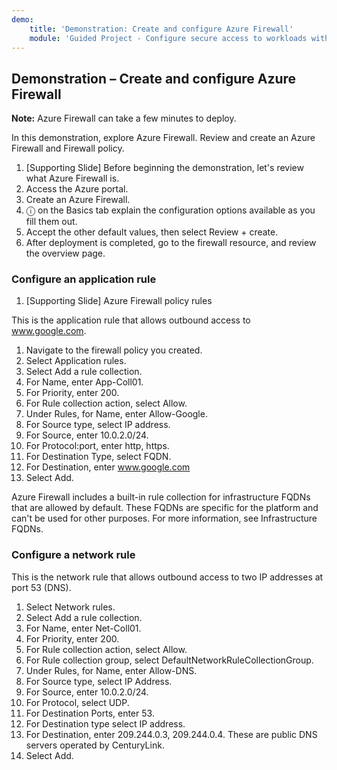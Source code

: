 ```yaml
---
demo:
    title: 'Demonstration: Create and configure Azure Firewall'
    module: 'Guided Project - Configure secure access to workloads with Azure virtual networking services'
---
```

## Demonstration – Create and configure Azure Firewall

**Note:** Azure Firewall can take a few minutes to deploy.

In this demonstration, explore Azure Firewall.
Review and create an Azure Firewall and Firewall policy.
1.	[Supporting Slide] Before beginning the demonstration, let's review what Azure Firewall is.
2.	Access the Azure portal.
3.	Create an Azure Firewall.
4.	ⓘ on the Basics tab explain the configuration options available as you fill them out. 
5.	Accept the other default values, then select Review + create.
6.	After deployment is completed, go to the firewall resource, and review the overview page. 


### Configure an application rule 

1. [Supporting Slide] Azure Firewall policy rules

This is the application rule that allows outbound access to www.google.com.
1.	Navigate to the firewall policy you created.
2.	Select Application rules.
3.	Select Add a rule collection.
4.	For Name, enter App-Coll01.
5.	For Priority, enter 200.
6.	For Rule collection action, select Allow.
7.	Under Rules, for Name, enter Allow-Google.
8.	For Source type, select IP address.
9.	For Source, enter 10.0.2.0/24.
10.	For Protocol:port, enter http, https.
11.	For Destination Type, select FQDN.
12.	For Destination, enter www.google.com
13.	Select Add.

Azure Firewall includes a built-in rule collection for infrastructure FQDNs that are allowed by default. These FQDNs are specific for the platform and can't be used for other purposes. For more information, see Infrastructure FQDNs.

### Configure a network rule
This is the network rule that allows outbound access to two IP addresses at port 53 (DNS).
1.	Select Network rules.
2.	Select Add a rule collection.
3.	For Name, enter Net-Coll01.
4.	For Priority, enter 200.
5.	For Rule collection action, select Allow.
6.	For Rule collection group, select DefaultNetworkRuleCollectionGroup.
7.	Under Rules, for Name, enter Allow-DNS.
8.	For Source type, select IP Address.
9.	For Source, enter 10.0.2.0/24.
10.	For Protocol, select UDP.
11.	For Destination Ports, enter 53.
12.	For Destination type select IP address.
13.	For Destination, enter 209.244.0.3, 209.244.0.4.
These are public DNS servers operated by CenturyLink.
14.	Select Add.

